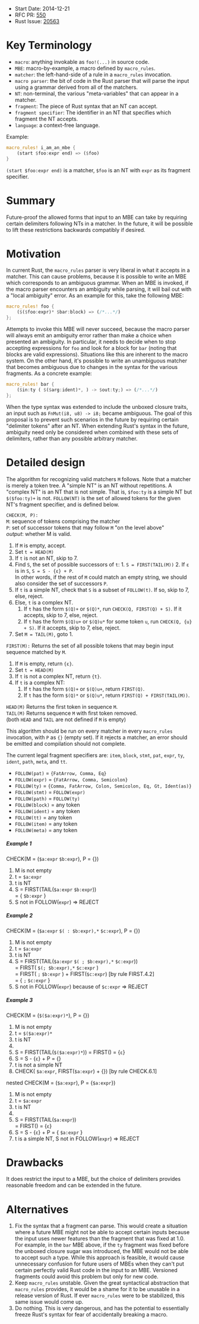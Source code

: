 - Start Date: 2014-12-21
- RFC PR: [550](https://github.com/rust-lang/rfcs/pull/550)
- Rust Issue: [20563](https://github.com/rust-lang/rust/pull/20563)

# Key Terminology

- `macro`: anything invokable as `foo!(...)` in source code.
- `MBE`: macro-by-example, a macro defined by `macro_rules`.
- `matcher`: the left-hand-side of a rule in a `macro_rules` invocation.
- `macro parser`: the bit of code in the Rust parser that will parse the input
  using a grammar derived from all of the matchers.
- `NT`: non-terminal, the various "meta-variables" that can appear in a matcher.
- `fragment`: The piece of Rust syntax that an NT can accept.
- `fragment specifier`: The identifier in an NT that specifies which fragment
  the NT accepts.
- `language`: a context-free language.

Example:

```rust
macro_rules! i_am_an_mbe {
    (start $foo:expr end) => ($foo)
}
```

`(start $foo:expr end)` is a matcher, `$foo` is an NT with `expr` as its
fragment specifier.

# Summary

Future-proof the allowed forms that input to an MBE can take by requiring
certain delimiters following NTs in a matcher. In the future, it will be
possible to lift these restrictions backwards compatibly if desired.

# Motivation

In current Rust, the `macro_rules` parser is very liberal in what it accepts
in a matcher. This can cause problems, because it is possible to write an
MBE which corresponds to an ambiguous grammar. When an MBE is invoked, if the
macro parser encounters an ambiguity while parsing, it will bail out with a
"local ambiguity" error. As an example for this, take the following MBE:

```rust
macro_rules! foo {
    ($($foo:expr)* $bar:block) => (/*...*/)
};
```

Attempts to invoke this MBE will never succeed, because the macro parser
will always emit an ambiguity error rather than make a choice when presented
an ambiguity. In particular, it needs to decide when to stop accepting
expressions for `foo` and look for a block for `bar` (noting that blocks are
valid expressions). Situations like this are inherent to the macro system. On
the other hand, it's possible to write an unambiguous matcher that becomes
ambiguous due to changes in the syntax for the various fragments. As a
concrete example:

```rust
macro_rules! bar {
    ($in:ty ( $($arg:ident)*, ) -> $out:ty;) => (/*...*/)
};
```

When the type syntax was extended to include the unboxed closure traits,
an input such as `FnMut(i8, u8) -> i8;` became ambiguous. The goal of this
proposal is to prevent such scenarios in the future by requiring certain
"delimiter tokens" after an NT. When extending Rust's syntax in the future,
ambiguity need only be considered when combined with these sets of delimiters,
rather than any possible arbitrary matcher.

# Detailed design

The algorithm for recognizing valid matchers `M` follows. Note that a matcher
is merely a token tree. A "simple NT" is an NT without repetitions.
A "complex NT" is an NT that is not simple.  That is,
`$foo:ty` is a simple NT but `$($foo:ty)+` is not. `FOLLOW(NT)` is the set of
allowed tokens for the given NT's fragment specifier, and is defined below.

`CHECK(M, P):`  
  `M`: sequence of tokens comprising the matcher   
  `P`: set of successor tokens that may follow `M` "on the level above"  
  *output*: whether M is valid.
  1. If `M` is empty, accept.
  2. Set `t = HEAD(M)`
  3. If `t` is not an NT, skip to 7.
  4. Find `S`, the set of possible successors of `t`:
    1. `S = FIRST(TAIL(M))`
    2. If `ε` is in `S`, `S = S - {ε} + P`.  
       In other words, if the rest of `M` could match an empty string, we should 
       also consider the set of successors `P`.
  5. If `t` is a simple NT, check that `S` is a subset of `FOLLOW(t)`.
     If so, skip to 7, else, reject.
  6. Else, `t` is a complex NT.
      1. If `t` has the form `$(Q)+` or `$(Q)*`, run `CHECK(Q, FIRST(Q) + S)`.
         If it accepts, skip to 7, else, reject.
      2. If `t` has the form `$(Q)u+` or `$(Q)u*` for some token `u`,
         run `CHECK(Q, {u} + S)`. If it accepts, skip to 7, else, reject.
  7. Set `M = TAIL(M)`, goto 1.

`FIRST(M):` Returns the set of all possible tokens that may begin input sequence matched by `M`.
  1. If `M` is empty, return `{ε}`.
  2. Set `t = HEAD(M)`
  3. If `t` is not a complex NT, return `{t}`.
  4. If `t` is a complex NT:
     1. If `t` has the form `$(Q)+` or `$(Q)u+`, return `FIRST(Q)`.
     2. If `t` has the form `$(Q)*` or `$(Q)u*`, return `FIRST(Q) + FIRST(TAIL(M))`.

`HEAD(M)` Returns the first token in sequence `M`.   
`TAIL(M)` Returns sequence `M` with first token removed.  
(both `HEAD` and `TAIL` are not defined if `M` is empty)

This algorithm should be run on every matcher in every `macro_rules`
invocation, with `P` as `{}` (empty set). If it rejects a matcher, an error should be
emitted and compilation should not complete.

The current legal fragment specifiers are: `item`, `block`, `stmt`, `pat`,
`expr`, `ty`, `ident`, `path`, `meta`, and `tt`.

- `FOLLOW(pat)` = `{FatArrow, Comma, Eq}`
- `FOLLOW(expr)` = `{FatArrow, Comma, Semicolon}`
- `FOLLOW(ty)` = `{Comma, FatArrow, Colon, Semicolon, Eq, Gt, Ident(as)}`
- `FOLLOW(stmt)` = `FOLLOW(expr)`
- `FOLLOW(path)` = `FOLLOW(ty)`
- `FOLLOW(block)` = any token
- `FOLLOW(ident)` = any token
- `FOLLOW(tt)` = any token
- `FOLLOW(item)` = any token
- `FOLLOW(meta)` = any token

##### Example 1
CHECK(M = (`$a:expr` `$b:expr`), P = {})

1. M is not empty
2. t = `$a:expr`
3. t is NT
4. S = FIRST(TAIL(`$a:expr` `$b:expr`))  
     = { `$b:expr` }
5. S not in FOLLOW(`expr`) => REJECT  

##### Example 2
CHECK(M = (`$a:expr` `$( : $b:expr),*` `$c:expr`), P = {})

1. M is not empty
2. t = `$a:expr`
3. t is NT
4. S = FIRST(TAIL(`$a:expr` `$( ; $b:expr),*` `$c:expr`))  
     = FIRST( `$(; $b:expr),*` `$c:expr` )  
     = FIRST( `;` `$b:expr` ) + FIRST(`$c:expr`) [by rule FIRST.4.2]  
     = { `;` `$c:expr` }
5. S not in FOLLOW(`expr`) because of `$c:expr` => REJECT

##### Example 3

CHECK(M = (`$($a:expr)*`), P = {})

1. M is not empty
2. t = `$($a:expr)*`
3. t is NT
4.  
  1. S = FIRST(TAIL(`$($a:expr)*`)) = FIRST() = {`ε`}
  2. S = S - {`ε`} + P = {}
5. t is not a simple NT
6. CHECK( `$a:expr`, FIRST(`$a:expr`) + {}) [by rule CHECK.6.1]
   
nested CHECK(M = (`$a:expr`), P = {`$a:expr`})

1. M is not empty
2. t = `$a:expr`
3. t is NT
4.  
  1. S = FIRST(TAIL(`$a:expr`))  
     = FIRST()
     = {`ε`}
  2.  S = S - {`ε`} + P = { `$a:expr` }
5. t is a simple NT, S not in FOLLOW(`expr`) => REJECT


# Drawbacks

It does restrict the input to a MBE, but the choice of delimiters provides
reasonable freedom and can be extended in the future.

# Alternatives

1. Fix the syntax that a fragment can parse. This would create a situation
   where a future MBE might not be able to accept certain inputs because the
   input uses newer features than the fragment that was fixed at 1.0. For
   example, in the `bar` MBE above, if the `ty` fragment was fixed before the
   unboxed closure sugar was introduced, the MBE would not be able to accept
   such a type. While this approach is feasible, it would cause unnecessary
   confusion for future users of MBEs when they can't put certain perfectly
   valid Rust code in the input to an MBE. Versioned fragments could avoid
   this problem but only for new code.
2. Keep `macro_rules` unstable. Given the great syntactical abstraction that
   `macro_rules` provides, it would be a shame for it to be unusable in a
   release version of Rust. If ever `macro_rules` were to be stabilized, this
   same issue would come up.
3. Do nothing. This is very dangerous, and has the potential to essentially
   freeze Rust's syntax for fear of accidentally breaking a macro.
